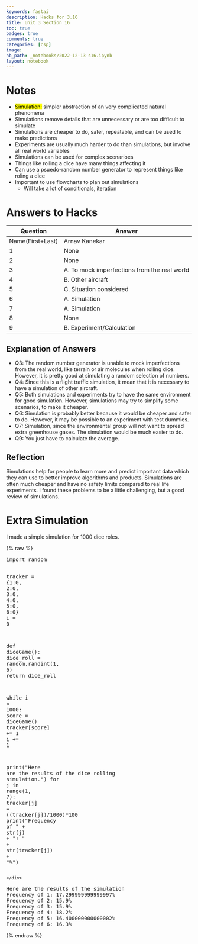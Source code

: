 ```yaml
---
keywords: fastai
description: Hacks for 3.16
title: Unit 3 Section 16
toc: true
badges: true
comments: true
categories: [csp]
image: 
nb_path: _notebooks/2022-12-13-s16.ipynb
layout: notebook
---
```


<!--
#################################################
### THIS FILE WAS AUTOGENERATED! DO NOT EDIT! ###
#################################################
# file to edit: _notebooks/2022-12-13-s16.ipynb
-->

<div class="container" id="notebook-container">
        
<div class="cell border-box-sizing text_cell rendered"><div class="inner_cell">
<div class="text_cell_render border-box-sizing rendered_html">
<h1 id="Notes">Notes<a class="anchor-link" href="#Notes"> </a></h1><ul>
<li><mark>Simulation:</mark> simpler abstraction of an very complicated natural phenomena </li>
<li>Simulations remove details that are unnecessary or are too difficult to simulate</li>
<li>Simulations are cheaper to do, safer, repeatable, and can be used to make predictions</li>
<li>Experiments are usually much harder to do than simulations, but involve all real world variables</li>
<li>Simulations can be used for complex scenarioes</li>
<li>Things like rolling a dice have many things affecting it</li>
<li>Can use a psuedo-random number generator to represent things like roling a dice</li>
<li>Important to use flowcharts to plan out simulations<ul>
<li>Will take a lot of conditionals, iteration</li>
</ul>
</li>
</ul>
<h1 id="Answers-to-Hacks">Answers to Hacks<a class="anchor-link" href="#Answers-to-Hacks"> </a></h1><table>
<thead><tr>
<th>Question</th>
<th>Answer</th>
</tr>
</thead>
<tbody>
<tr>
<td>Name(First+Last)</td>
<td>Arnav Kanekar</td>
</tr>
<tr>
<td>1</td>
<td>None</td>
</tr>
<tr>
<td>2</td>
<td>None</td>
</tr>
<tr>
<td>3</td>
<td>A. To mock imperfections from the real world</td>
</tr>
<tr>
<td>4</td>
<td>B. Other aircraft</td>
</tr>
<tr>
<td>5</td>
<td>C. Situation considered</td>
</tr>
<tr>
<td>6</td>
<td>A. Simulation</td>
</tr>
<tr>
<td>7</td>
<td>A. Simulation</td>
</tr>
<tr>
<td>8</td>
<td>None</td>
</tr>
<tr>
<td>9</td>
<td>B. Experiment/Calculation</td>
</tr>
</tbody>
</table>
<h2 id="Explanation-of-Answers">Explanation of Answers<a class="anchor-link" href="#Explanation-of-Answers"> </a></h2><ul>
<li>Q3: The random number generator is unable to mock imperfections from the real world, like terrain or air molecules when rolling dice. However, it is pretty good at simulating a random selection of numbers.</li>
<li>Q4: Since this is a flight traffic simulation, it mean that it is necessary to have a simulation of other aircraft.</li>
<li>Q5: Both simulations and experiments try to have the same environment for good simulation. However, simulations may try to simplify some scenarios, to make it cheaper.</li>
<li>Q6: Simulation is probably better because it would be cheaper and safer to do. However, it may be possible to an experiment with test dummies.</li>
<li>Q7: Simulation, since the environmental group will not want to spread extra greenhouse gases. The simulation would be much easier to do.</li>
<li>Q9: You just have to calculate the average.</li>
</ul>
<h2 id="Reflection">Reflection<a class="anchor-link" href="#Reflection"> </a></h2><p>Simulations help for people to learn more and predict important data which they can use to better improve algorithms and products. Simulations are often much cheaper and have no safety limits compared to real life experiments. I found these problems to be a little challenging, but a good review of simulations.</p>
<h1 id="Extra-Simulation">Extra Simulation<a class="anchor-link" href="#Extra-Simulation"> </a></h1><p>I made a simple simulation for 1000 dice roles.</p>

</div>
</div>
</div>
    {% raw %}
    
<div class="cell border-box-sizing code_cell rendered">
<div class="input">

<div class="inner_cell">
    <div class="input_area">
<div class=" highlight hl-ipython3"><pre><span></span><span class="kn">import</span> <span class="nn">random</span>

<span class="n">tracker</span> <span class="o">=</span> <span class="p">{</span><span class="mi">1</span><span class="p">:</span><span class="mi">0</span><span class="p">,</span> <span class="mi">2</span><span class="p">:</span><span class="mi">0</span><span class="p">,</span> <span class="mi">3</span><span class="p">:</span><span class="mi">0</span><span class="p">,</span> <span class="mi">4</span><span class="p">:</span><span class="mi">0</span><span class="p">,</span> <span class="mi">5</span><span class="p">:</span><span class="mi">0</span><span class="p">,</span> <span class="mi">6</span><span class="p">:</span><span class="mi">0</span><span class="p">}</span>
<span class="n">i</span> <span class="o">=</span> <span class="mi">0</span>

<span class="k">def</span> <span class="nf">diceGame</span><span class="p">():</span>
    <span class="n">dice_roll</span> <span class="o">=</span> <span class="n">random</span><span class="o">.</span><span class="n">randint</span><span class="p">(</span><span class="mi">1</span><span class="p">,</span> <span class="mi">6</span><span class="p">)</span>
    <span class="k">return</span> <span class="n">dice_roll</span>

<span class="k">while</span> <span class="n">i</span> <span class="o">&lt;</span> <span class="mi">1000</span><span class="p">:</span>
    <span class="n">score</span> <span class="o">=</span> <span class="n">diceGame</span><span class="p">()</span>
    <span class="n">tracker</span><span class="p">[</span><span class="n">score</span><span class="p">]</span> <span class="o">+=</span> <span class="mi">1</span>
    <span class="n">i</span> <span class="o">+=</span> <span class="mi">1</span>

<span class="nb">print</span><span class="p">(</span><span class="s2">&quot;Here are the results of the dice rolling simulation.&quot;</span><span class="p">)</span>
<span class="k">for</span> <span class="n">j</span> <span class="ow">in</span> <span class="nb">range</span><span class="p">(</span><span class="mi">1</span><span class="p">,</span> <span class="mi">7</span><span class="p">):</span>
    <span class="n">tracker</span><span class="p">[</span><span class="n">j</span><span class="p">]</span> <span class="o">=</span> <span class="p">((</span><span class="n">tracker</span><span class="p">[</span><span class="n">j</span><span class="p">])</span><span class="o">/</span><span class="mi">1000</span><span class="p">)</span><span class="o">*</span><span class="mi">100</span>
    <span class="nb">print</span><span class="p">(</span><span class="s2">&quot;Frequency of &quot;</span> <span class="o">+</span> <span class="nb">str</span><span class="p">(</span><span class="n">j</span><span class="p">)</span> <span class="o">+</span> <span class="s2">&quot;: &quot;</span> <span class="o">+</span> <span class="nb">str</span><span class="p">(</span><span class="n">tracker</span><span class="p">[</span><span class="n">j</span><span class="p">])</span> <span class="o">+</span> <span class="s2">&quot;%&quot;</span><span class="p">)</span>
</pre></div>

    </div>
</div>
</div>

<div class="output_wrapper">
<div class="output">

<div class="output_area">

<div class="output_subarea output_stream output_stdout output_text">
<pre>Here are the results of the simulation
Frequency of 1: 17.299999999999997%
Frequency of 2: 15.9%
Frequency of 3: 15.9%
Frequency of 4: 18.2%
Frequency of 5: 16.400000000000002%
Frequency of 6: 16.3%
</pre>
</div>
</div>

</div>
</div>

</div>
    {% endraw %}

</div>
 

